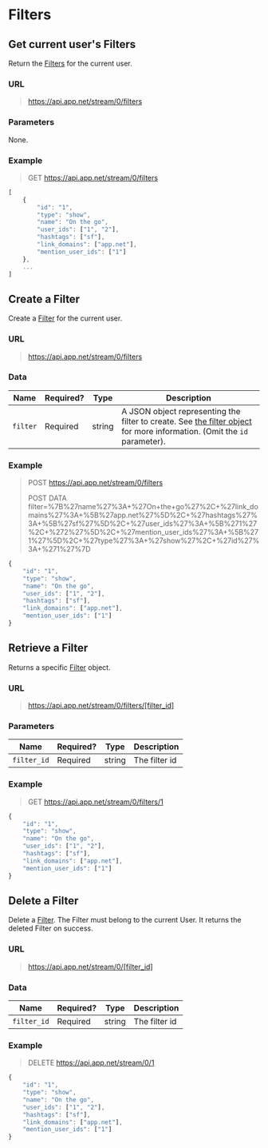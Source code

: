 # Filters

## Get current user's Filters

Return the <a href="/appdotnet/api-spec/blob/master/objects.md#filter">Filters</a> for the current user.

### URL
> https://api.app.net/stream/0/filters

### Parameters

None.

### Example

> GET https://api.app.net/stream/0/filters
```js
[
    {
        "id": "1",
        "type": "show",
        "name": "On the go",
        "user_ids": ["1", "2"],
        "hashtags": ["sf"],
        "link_domains": ["app.net"],
        "mention_user_ids": ["1"]
    },
    ...
]
```

## Create a Filter

Create a <a href="/appdotnet/api-spec/blob/master/objects.md#filter">Filter</a> for the current user.

### URL
> https://api.app.net/stream/0/filters

### Data

<table>
    <thead>
        <tr>
            <th>Name</th>
            <th>Required?</th>
            <th>Type</th>
            <th>Description</th>
        </tr>
    </thead>
    <tbody>
        <tr>
            <td><code>filter</code></td>
            <td>Required</td>
            <td>string</td>
            <td>A JSON object representing the filter to create. See <a href="/appdotnet/api-spec/blob/master/objects.md#filter">the filter object</a> for more information. (Omit the <code>id</code> parameter).</td>
        </tr>
    </tbody>
</table>

### Example

> POST https://api.app.net/stream/0/filters
>
> POST DATA filter=%7B%27name%27%3A+%27On+the+go%27%2C+%27link_domains%27%3A+%5B%27app.net%27%5D%2C+%27hashtags%27%3A+%5B%27sf%27%5D%2C+%27user_ids%27%3A+%5B%271%27%2C+%272%27%5D%2C+%27mention_user_ids%27%3A+%5B%271%27%5D%2C+%27type%27%3A+%27show%27%2C+%27id%27%3A+%271%27%7D
```js
{
    "id": "1",
    "type": "show",
    "name": "On the go",
    "user_ids": ["1", "2"],
    "hashtags": ["sf"],
    "link_domains": ["app.net"],
    "mention_user_ids": ["1"]
}
```

## Retrieve a Filter

Returns a specific <a href="/appdotnet/api-spec/blob/master/objects.md#filter">Filter</a> object.

### URL
> https://api.app.net/stream/0/filters/[filter_id]

### Parameters

<table>
    <thead>
        <tr>
            <th>Name</th>
            <th>Required?</th>
            <th>Type</th>
            <th>Description</th>
        </tr>
    </thead>
    <tbody>
        <tr>
            <td><code>filter_id</code></td>
            <td>Required</td>
            <td>string</td>
            <td>The filter id</td>
        </tr>
    </tbody>
</table>

### Example

> GET https://api.app.net/stream/0/filters/1
```js
{
    "id": "1",
    "type": "show",
    "name": "On the go",
    "user_ids": ["1", "2"],
    "hashtags": ["sf"],
    "link_domains": ["app.net"],
    "mention_user_ids": ["1"]
}
```

## Delete a Filter

Delete a <a href="/appdotnet/api-spec/blob/master/objects.md#filter">Filter</a>. The Filter must belong to the current User. It returns the deleted Filter on success.

### URL
> https://api.app.net/stream/0/[filter_id]

### Data

<table>
    <thead>
        <tr>
            <th>Name</th>
            <th>Required?</th>
            <th>Type</th>
            <th>Description</th>
        </tr>
    </thead>
    <tbody>
        <tr>
            <td><code>filter_id</code></td>
            <td>Required</td>
            <td>string</td>
            <td>The filter id</td>
        </tr>
    </tbody>
</table>

### Example

> DELETE https://api.app.net/stream/0/1
```js
{
    "id": "1",
    "type": "show",
    "name": "On the go",
    "user_ids": ["1", "2"],
    "hashtags": ["sf"],
    "link_domains": ["app.net"],
    "mention_user_ids": ["1"]
}
```